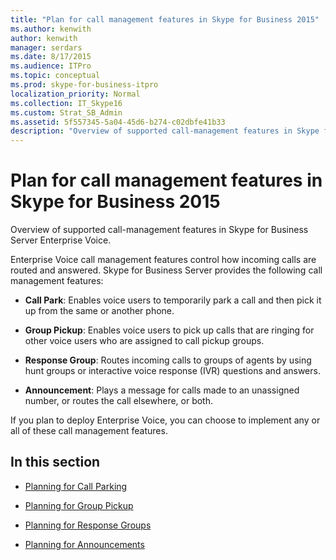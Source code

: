 ```yaml
---
title: "Plan for call management features in Skype for Business 2015"
ms.author: kenwith
author: kenwith
manager: serdars
ms.date: 8/17/2015
ms.audience: ITPro
ms.topic: conceptual
ms.prod: skype-for-business-itpro
localization_priority: Normal
ms.collection: IT_Skype16
ms.custom: Strat_SB_Admin
ms.assetid: 5f557345-5a04-45d6-b274-c02dbfe41b33
description: "Overview of supported call-management features in Skype for Business Server Enterprise Voice."
---
```


# Plan for call management features in Skype for Business 2015
 
Overview of supported call-management features in Skype for Business Server Enterprise Voice.
  
Enterprise Voice call management features control how incoming calls are routed and answered. Skype for Business Server provides the following call management features: 
  
- **Call Park**: Enables voice users to temporarily park a call and then pick it up from the same or another phone.
    
- **Group Pickup**: Enables voice users to pick up calls that are ringing for other voice users who are assigned to call pickup groups.
    
- **Response Group**: Routes incoming calls to groups of agents by using hunt groups or interactive voice response (IVR) questions and answers. 
    
- **Announcement**: Plays a message for calls made to an unassigned number, or routes the call elsewhere, or both.
    
If you plan to deploy Enterprise Voice, you can choose to implement any or all of these call management features.
  
## In this section

- [Planning for Call Parking](http://technet.microsoft.com/library/e463c4ba-b7e4-42e5-98f0-0c8b842206dd.aspx)
    
- [Planning for Group Pickup](http://technet.microsoft.com/library/6d306466-778f-4c6a-9b6a-35dcd0d1811e.aspx)
    
- [Planning for Response Groups](http://technet.microsoft.com/library/7c10ce08-0068-4b22-8ecc-33e94811c900.aspx)
    
- [Planning for Announcements](http://technet.microsoft.com/library/eb9f5420-0222-4fe0-81a7-9d249e56cd84.aspx)
    

